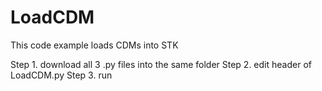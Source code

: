 # LoadCDM

This code example loads CDMs into STK

Step 1. download all 3 .py files into the same folder
Step 2. edit header of LoadCDM.py
Step 3. run
